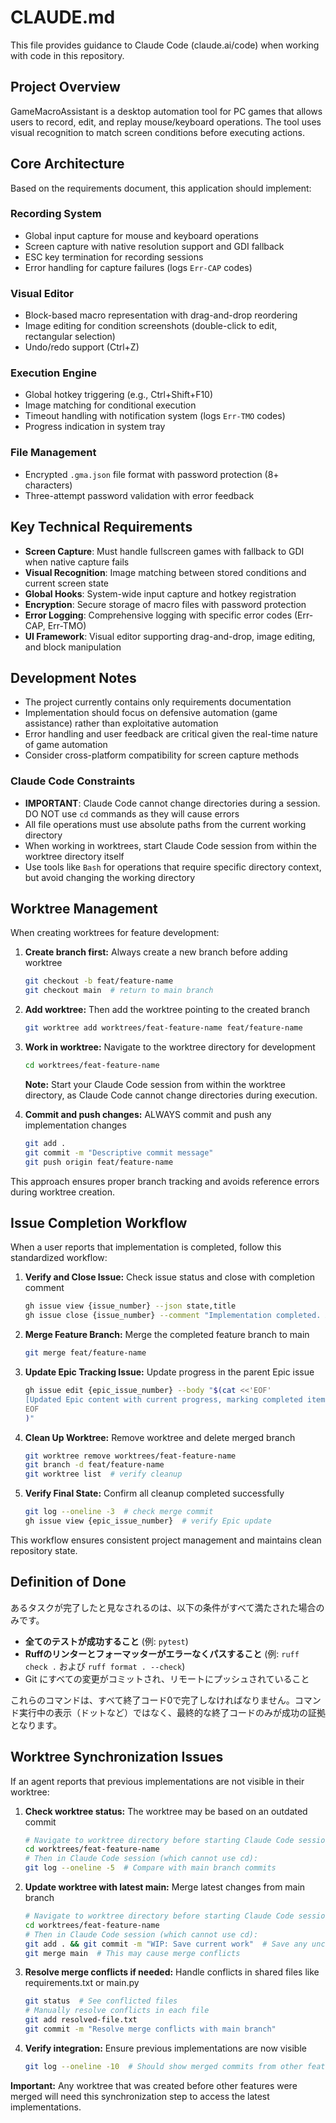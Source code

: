# CLAUDE.md

This file provides guidance to Claude Code (claude.ai/code) when working with code in this repository.

## Project Overview

GameMacroAssistant is a desktop automation tool for PC games that allows users to record, edit, and replay mouse/keyboard operations. The tool uses visual recognition to match screen conditions before executing actions.

## Core Architecture

Based on the requirements document, this application should implement:

### Recording System
- Global input capture for mouse and keyboard operations
- Screen capture with native resolution support and GDI fallback
- ESC key termination for recording sessions
- Error handling for capture failures (logs `Err-CAP` codes)

### Visual Editor
- Block-based macro representation with drag-and-drop reordering
- Image editing for condition screenshots (double-click to edit, rectangular selection)
- Undo/redo support (Ctrl+Z)

### Execution Engine  
- Global hotkey triggering (e.g., Ctrl+Shift+F10)
- Image matching for conditional execution
- Timeout handling with notification system (logs `Err-TMO` codes)
- Progress indication in system tray

### File Management
- Encrypted `.gma.json` file format with password protection (8+ characters)
- Three-attempt password validation with error feedback

## Key Technical Requirements

- **Screen Capture**: Must handle fullscreen games with fallback to GDI when native capture fails
- **Visual Recognition**: Image matching between stored conditions and current screen state
- **Global Hooks**: System-wide input capture and hotkey registration
- **Encryption**: Secure storage of macro files with password protection
- **Error Logging**: Comprehensive logging with specific error codes (Err-CAP, Err-TMO)
- **UI Framework**: Visual editor supporting drag-and-drop, image editing, and block manipulation

## Development Notes

- The project currently contains only requirements documentation
- Implementation should focus on defensive automation (game assistance) rather than exploitative automation
- Error handling and user feedback are critical given the real-time nature of game automation
- Consider cross-platform compatibility for screen capture methods

### Claude Code Constraints

- **IMPORTANT**: Claude Code cannot change directories during a session. DO NOT use `cd` commands as they will cause errors
- All file operations must use absolute paths from the current working directory
- When working in worktrees, start Claude Code session from within the worktree directory itself
- Use tools like `Bash` for operations that require specific directory context, but avoid changing the working directory

## Worktree Management

When creating worktrees for feature development:

1. **Create branch first:** Always create a new branch before adding worktree
   ```bash
   git checkout -b feat/feature-name
   git checkout main  # return to main branch
   ```

2. **Add worktree:** Then add the worktree pointing to the created branch
   ```bash
   git worktree add worktrees/feat-feature-name feat/feature-name
   ```

3. **Work in worktree:** Navigate to the worktree directory for development
   ```bash
   cd worktrees/feat-feature-name
   ```
   **Note:** Start your Claude Code session from within the worktree directory, as Claude Code cannot change directories during execution.

4. **Commit and push changes:** ALWAYS commit and push any implementation changes
   ```bash
   git add .
   git commit -m "Descriptive commit message"
   git push origin feat/feature-name
   ```

This approach ensures proper branch tracking and avoids reference errors during worktree creation.

## Issue Completion Workflow

When a user reports that implementation is completed, follow this standardized workflow:

1. **Verify and Close Issue:** Check issue status and close with completion comment
   ```bash
   gh issue view {issue_number} --json state,title
   gh issue close {issue_number} --comment "Implementation completed. All acceptance criteria have been met."
   ```

2. **Merge Feature Branch:** Merge the completed feature branch to main
   ```bash
   git merge feat/feature-name
   ```

3. **Update Epic Tracking Issue:** Update progress in the parent Epic issue
   ```bash
   gh issue edit {epic_issue_number} --body "$(cat <<'EOF'
   [Updated Epic content with current progress, marking completed items with [x]]
   EOF
   )"
   ```

4. **Clean Up Worktree:** Remove worktree and delete merged branch
   ```bash
   git worktree remove worktrees/feat-feature-name
   git branch -d feat/feature-name
   git worktree list  # verify cleanup
   ```

5. **Verify Final State:** Confirm all cleanup completed successfully
   ```bash
   git log --oneline -3  # check merge commit
   gh issue view {epic_issue_number}  # verify Epic update
   ```

This workflow ensures consistent project management and maintains clean repository state.

## Definition of Done

あるタスクが完了したと見なされるのは、以下の条件がすべて満たされた場合のみです。

- **全てのテストが成功すること** (例: `pytest`)
- **Ruffのリンターとフォーマッターがエラーなくパスすること** (例: `ruff check .` および `ruff format . --check`)
- Git にすべての変更がコミットされ、リモートにプッシュされていること

これらのコマンドは、すべて終了コード0で完了しなければなりません。コマンド実行中の表示（ドットなど）ではなく、最終的な終了コードのみが成功の証拠となります。

## Worktree Synchronization Issues

If an agent reports that previous implementations are not visible in their worktree:

1. **Check worktree status:** The worktree may be based on an outdated commit
   ```bash
   # Navigate to worktree directory before starting Claude Code session
   cd worktrees/feat-feature-name
   # Then in Claude Code session (which cannot use cd):
   git log --oneline -5  # Compare with main branch commits
   ```

2. **Update worktree with latest main:** Merge latest changes from main branch
   ```bash
   # Navigate to worktree directory before starting Claude Code session
   cd worktrees/feat-feature-name
   # Then in Claude Code session (which cannot use cd):
   git add . && git commit -m "WIP: Save current work"  # Save any uncommitted changes
   git merge main  # This may cause merge conflicts
   ```

3. **Resolve merge conflicts if needed:** Handle conflicts in shared files like requirements.txt or main.py
   ```bash
   git status  # See conflicted files
   # Manually resolve conflicts in each file
   git add resolved-file.txt
   git commit -m "Resolve merge conflicts with main branch"
   ```

4. **Verify integration:** Ensure previous implementations are now visible
   ```bash
   git log --oneline -10  # Should show merged commits from other features
   ```

**Important:** Any worktree that was created before other features were merged will need this synchronization step to access the latest implementations.